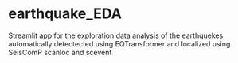 # earthquake_EDA
Streamlit app for the exploration data analysis of the earthquekes automatically detectected using EQTransformer and localized using SeisComP scanloc and scevent
